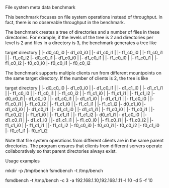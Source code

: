 File system meta data benchmark

This benchmark focuses on file system operations instead of throughput.
In fact, there is no observable throughput in the benchmark.

The benchmark creates a tree of directories and a number of files in these directories.
For example, if the levels of the tree is 2 and directories per level is 2 and files in
a directory is 3, the benchmark generates a tree like

target directory |
                 |- d0_c0_i0 |- d1_c0_i0
                 |           |- d1_c0_i1
                 |           |- f1_c0_i0 
                 |           |- f1_c0_i1 
                 |           |- f1_c0_i2 
                 |- d0_c0_i1 |- d1_c0_i0
                 |           |- d1_c0_i1
                 |           |- f1_c0_i0 
                 |           |- f1_c0_i1 
                 |           |- f1_c0_i2 
                 |- f0_c0_i0 
                 |- f0_c0_i1 
                 |- f0_c0_i2 

The benchmark supports multiple clients run from different mountpoints on the same target directory.
If the number of clients is 2, the tree is like

target directory |
                 |- d0_c0_i0 |- d1_c0_i0
                 |           |- d1_c0_i1
                 |           |- d1_c1_i0
                 |           |- d1_c1_i1
                 |           |- f1_c0_i0 
                 |           |- f1_c0_i1 
                 |           |- f1_c0_i2 
                 |           |- f1_c1_i0 
                 |           |- f1_c1_i1 
                 |           |- f1_c1_i2 
                 |- d0_c0_i1 |- d1_c0_i0
                 |           |- d1_c0_i1
                 |           |- d1_c1_i0
                 |           |- d1_c1_i1
                 |           |- f1_c0_i0 
                 |           |- f1_c0_i1 
                 |           |- f1_c0_i2 
                 |           |- f1_c1_i0 
                 |           |- f1_c1_i1 
                 |           |- f1_c1_i2 
                 |- d0_c1_i0 |- d1_c0_i0
                 |           |- d1_c0_i1
                 |           |- d1_c1_i0
                 |           |- d1_c1_i1
                 |           |- f1_c0_i0 
                 |           |- f1_c0_i1 
                 |           |- f1_c0_i2 
                 |           |- f1_c1_i0 
                 |           |- f1_c1_i1 
                 |           |- f1_c1_i2 
                 |- d0_c1_i1 |- d1_c0_i0
                 |           |- d1_c0_i1
                 |           |- d1_c1_i0
                 |           |- d1_c1_i1
                 |           |- f1_c0_i0 
                 |           |- f1_c0_i1 
                 |           |- f1_c0_i2 
                 |           |- f1_c1_i0 
                 |           |- f1_c1_i1 
                 |           |- f1_c1_i2 
                 |- f0_c0_i0 
                 |- f0_c0_i1 
                 |- f0_c0_i2 
                 |- f0_c1_i0 
                 |- f0_c1_i1 
                 |- f0_c1_i2 

Note that file system operations from different clients are in the same parent directories.
The program ensures that clients from different servers operate collaboratively so that
parent directories always exist.

Usage examples

mkdir -p /tmp/bench
fsmdbench -t /tmp/bench

fsmdbench -t /tmp/bench -c 3 -a 192.168.1.10,192.168.1.11 -l 10 -d 5 -f 10
